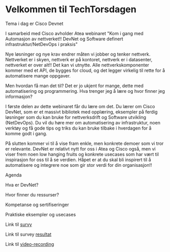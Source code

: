 # Velkommen til TechTorsdagen

Tema i dag er Cisco Devnet

I samarbeid med Cisco avholder Atea webinaret "Kom i gang med Automasjon av nettverket!! DevNet og Software definert infrastruktur/NetDevOps i praksis"


Nye løsninger og nye krav endrer måten vi jobber og tenker nettverk. Nettverket er i skyen, nettverk er på kontoret, nettverk er i datasenter, nettverket er over alt!! Det kan vi utnytte. Alle nettverkskomponenter kommer med et API, de bygges for cloud, og det legger virkelig til rette for å automatisere mange oppgaver.

Men hvordan få man det til? Det er jo ukjent for mange, dette med automatisering og programmering. Hva trenger jeg å lære og hvor finner jeg informasjon?

I første delen av dette webinaret får du lære om det. Du lærer om Cisco DevNet, som er et massivt bibliotek med opplæring, eksempler på ferdig løsninger som du kan bruke for nettverksdrift og Software utvikling (NetDevOps). Du vil du høre mer om automatisering av infrastruktur, noen verktøy og få gode tips og triks du kan bruke tilbake i hverdagen for å komme godt i gang.

På slutten kommer vi til å vise fram enkle, men konkrete demoer som vi tror er relevante. DevNet er relativt nytt for oss i Atea og Cisco også, men vi viser frem noen low hanging fruits og konkrete usecases som har vært til inspirasjon for oss til å se verdien. Håpet er at du skal bli inspirert til å automatisere og integrere noe som gir stor verdi for din organisasjon!!

Agenda


	
Hva er DevNet?

Hvor finner du ressurser?

Kompetanse og sertifiseringer

Praktiske eksempler og usecases


 


Link til [survy]()


Link til survey [resultat]()


Link til [video-recording]()
